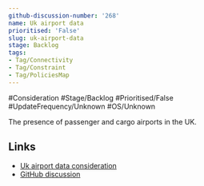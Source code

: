 ```yaml
---
github-discussion-number: '268'
name: Uk airport data
prioritised: 'False'
slug: uk-airport-data
stage: Backlog
tags:
- Tag/Connectivity
- Tag/Constraint
- Tag/PoliciesMap
---
```


#Consideration #Stage/Backlog #Prioritised/False #UpdateFrequency/Unknown #OS/Unknown

The presence of passenger and cargo airports in the UK.

## Links

* [Uk airport data consideration](https://design.planning.data.gov.uk/planning-consideration/uk-airport-data)
* [GitHub discussion](https://github.com/digital-land/data-standards-backlog/discussions/268)